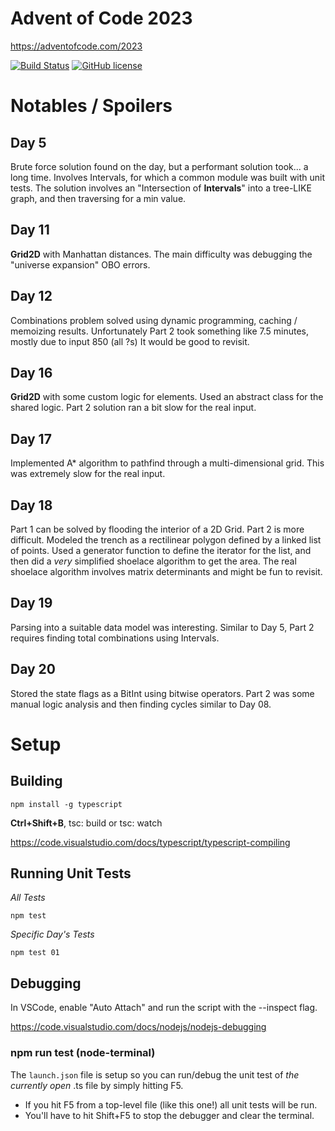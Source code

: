 # Advent of Code 2023
https://adventofcode.com/2023

[![Build Status](https://github.com/cp4r3z/adventofcode-2023/actions/workflows/node.js.yml/badge.svg)](https://github.com/cp4r3z/adventofcode-2023/actions)
[![GitHub license](https://img.shields.io/badge/license-MIT-blue.svg)](https://raw.githubusercontent.com/cp4r3z/adventofcode-2023/main/LICENSE)

# Notables / Spoilers

## Day 5
Brute force solution found on the day, but a performant solution took... a long time.
Involves Intervals, for which a common module was built with unit tests.
The solution involves an "Intersection of **Intervals**" into a tree-LIKE graph, and then traversing for a min value.

## Day 11
**Grid2D** with Manhattan distances. The main difficulty was debugging the "universe expansion" OBO errors.

## Day 12
Combinations problem solved using dynamic programming, caching / memoizing results. Unfortunately Part 2 took something like 7.5 minutes, mostly due to input 850 (all ?s) It would be good to revisit.

## Day 16
**Grid2D** with some custom logic for elements. Used an abstract class for the shared logic. Part 2 solution ran a bit slow for the real input.

## Day 17
Implemented A* algorithm to pathfind through a multi-dimensional grid. This was extremely slow for the real input.

## Day 18
Part 1 can be solved by flooding the interior of a 2D Grid. Part 2 is more difficult. Modeled the trench as a rectilinear polygon defined by a linked list of points. Used a generator function to define the iterator for the list, and then did a *very* simplified shoelace algorithm to get the area. The real shoelace algorithm involves matrix determinants and might be fun to revisit.

## Day 19
Parsing into a suitable data model was interesting. Similar to Day 5, Part 2 requires finding total combinations using Intervals.

## Day 20
Stored the state flags as a BitInt using bitwise operators. Part 2 was some manual logic analysis and then finding cycles similar to Day 08.

# Setup

## Building

```
npm install -g typescript
```

**Ctrl+Shift+B**, tsc: build or tsc: watch

https://code.visualstudio.com/docs/typescript/typescript-compiling

## Running Unit Tests

*All Tests*
```shell
npm test
```
*Specific Day's Tests*
```shell
npm test 01
```
## Debugging

In VSCode, enable "Auto Attach" and run the script with the --inspect flag.

https://code.visualstudio.com/docs/nodejs/nodejs-debugging

### npm run test (node-terminal)

The `launch.json` file is setup so you can run/debug the unit test of *the currently open* .ts file by simply hitting F5. 

* If you hit F5 from a top-level file (like this one!) all unit tests will be run.
* You'll have to hit Shift+F5 to stop the debugger and clear the terminal.
